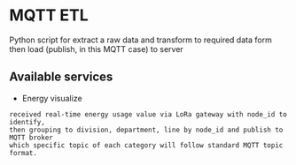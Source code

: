 # MQTT ETL

Python script for extract a raw data and transform to required data form then load (publish, in this MQTT case) to server

## Available services

- Energy visualize
```
received real-time energy usage value via LoRa gateway with node_id to identify,
then grouping to division, department, line by node_id and publish to MQTT broker
which specific topic of each category will follow standard MQTT topic format.
```